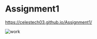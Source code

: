 # Assignment1
https://celestech03.github.io/Assignment1/


![work](https://user-images.githubusercontent.com/57969388/191575049-f1497d1d-cc8c-4efb-93b0-a3099d78778e.jpg)
